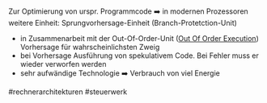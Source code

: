 Zur Optimierung von urspr. Programmcode ➡️ in modernen Prozessoren weitere Einheit: Sprungvorhersage-Einheit (Branch-Protetction-Unit)

* in Zusammenarbeit mit der Out-Of-Order-Unit ([Out Of Order Execution](Out%20Of%20Order%20Execution.md)) Vorhersage für wahrscheinlichsten Zweig
* bei Vorhersage Ausführung von spekulativem Code. Bei Fehler muss er wieder verworfen werden
* sehr aufwändige Technologie ➡️ Verbrauch von viel Energie

\#rechnerarchitekturen #steuerwerk 
